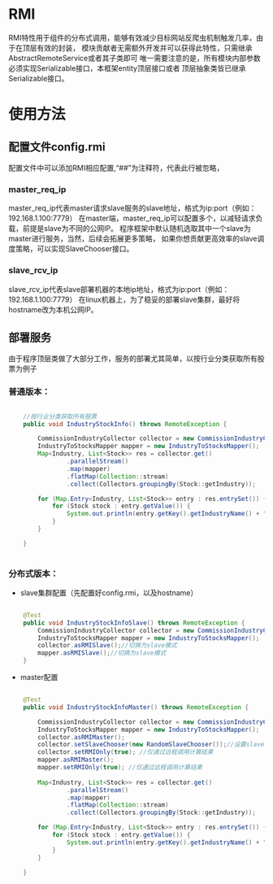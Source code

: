 # RMI

RMI特性用于组件的分布式调用，能够有效减少目标网站反爬虫机制触发几率，由于在顶层有效的封装，
模块贡献者无需额外开发并可以获得此特性，只需继承AbstractRemoteService或者其子类即可
唯一需要注意的是，所有模块内部参数必须实现Serializable接口，本框架entity顶层接口或者
顶层抽象类皆已继承Serializable接口。

# 使用方法

## 配置文件config.rmi

配置文件中可以添加RMI相应配置,“##”为注释符，代表此行被忽略，

### master_req_ip

master_req_ip代表master请求slave服务的slave地址，格式为ip:port（例如：192.168.1.100:7779）
在master端，master_req_ip可以配置多个，以减轻请求负载，前提是slave为不同的公网IP。
程序框架中默认随机选取其中一个slave为master进行服务，当然，后续会拓展更多策略，
如果你想贡献更高效率的slave调度策略，可以实现SlaveChooser接口。

### slave_rcv_ip

slave_rcv_ip代表slave部署机器的本地ip地址，格式为ip:port（例如：192.168.1.100:7779）
在linux机器上，为了稳妥的部署slave集群，最好将hostname改为本机公网IP。

## 部署服务

由于程序顶层类做了大部分工作，服务的部署尤其简单，以按行业分类获取所有股票为例子

### 普通版本：

```java

    //按行业分类获取所有股票
    public void IndustryStockInfo() throws RemoteException {

        CommissionIndustryCollector collector = new CommissionIndustryCollector();
        IndustryToStocksMapper mapper = new IndustryToStocksMapper();
        Map<Industry, List<Stock>> res = collector.get()
                .parallelStream()
                .map(mapper)
                .flatMap(Collection::stream)
                .collect(Collectors.groupingBy(Stock::getIndustry));

        for (Map.Entry<Industry, List<Stock>> entry : res.entrySet()) {
            for (Stock stock : entry.getValue()) {
                System.out.println(entry.getKey().getIndustryName() + " -> " + stock.getStockName());
            }
        }

    }       
         
```

### 分布式版本：

* slave集群配置（先配置好config.rmi，以及hostname）

```java

    @Test
    public void IndustryStockInfoSlave() throws RemoteException {
        CommissionIndustryCollector collector = new CommissionIndustryCollector();
        IndustryToStocksMapper mapper = new IndustryToStocksMapper();
        collector.asRMISlave();//切换为slave模式
        mapper.asRMISlave();//切换为slave模式
    }

```

* master配置

```java

    @Test
    public void IndustryStockInfoMaster() throws RemoteException {

        CommissionIndustryCollector collector = new CommissionIndustryCollector();
        IndustryToStocksMapper mapper = new IndustryToStocksMapper();
        collector.asRMIMaster();
        collector.setSlaveChooser(new RandomSlaveChooser());//设置slave调度策略
        collector.setRMIOnly(true); //仅通过远程调用计算结果
        mapper.asRMIMaster();
        mapper.setRMIOnly(true); //仅通过远程调用计算结果
        
        Map<Industry, List<Stock>> res = collector.get()
                .parallelStream()
                .map(mapper)
                .flatMap(Collection::stream)
                .collect(Collectors.groupingBy(Stock::getIndustry));

        for (Map.Entry<Industry, List<Stock>> entry : res.entrySet()) {
            for (Stock stock : entry.getValue()) {
                System.out.println(entry.getKey().getIndustryName() + " -> " + stock.getStockName());
            }
        }

    }

```
